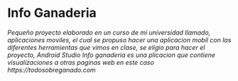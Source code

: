 # Info Ganaderia
_Pequeño proyecto elaborado en un curso de mi universidad llamado, aplicaciones moviles, el cual se propuso hacer una aplicacion mobil con las diferentes herramientas que vimos en clase, se eligio para hacer el proyecto, Android Studio_
_Info ganaderia es una plicacion que contiene visualizaciones a otras paginas web en este caso https://todosobreganado.com_
